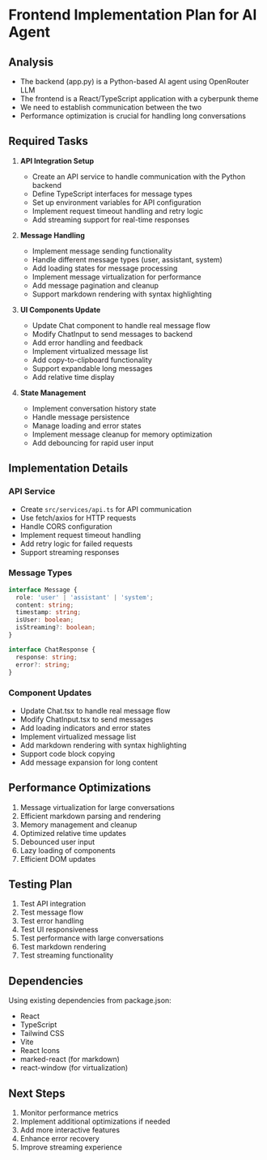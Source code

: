 # Frontend Implementation Plan for AI Agent

## Analysis
- The backend (app.py) is a Python-based AI agent using OpenRouter LLM
- The frontend is a React/TypeScript application with a cyberpunk theme
- We need to establish communication between the two
- Performance optimization is crucial for handling long conversations

## Required Tasks

1. **API Integration Setup**
   - Create an API service to handle communication with the Python backend
   - Define TypeScript interfaces for message types
   - Set up environment variables for API configuration
   - Implement request timeout handling and retry logic
   - Add streaming support for real-time responses

2. **Message Handling**
   - Implement message sending functionality
   - Handle different message types (user, assistant, system)
   - Add loading states for message processing
   - Implement message virtualization for performance
   - Add message pagination and cleanup
   - Support markdown rendering with syntax highlighting

3. **UI Components Update**
   - Update Chat component to handle real message flow
   - Modify ChatInput to send messages to backend
   - Add error handling and feedback
   - Implement virtualized message list
   - Add copy-to-clipboard functionality
   - Support expandable long messages
   - Add relative time display

4. **State Management**
   - Implement conversation history state
   - Handle message persistence
   - Manage loading and error states
   - Implement message cleanup for memory optimization
   - Add debouncing for rapid user input

## Implementation Details

### API Service
- Create `src/services/api.ts` for API communication
- Use fetch/axios for HTTP requests
- Handle CORS configuration
- Implement request timeout handling
- Add retry logic for failed requests
- Support streaming responses

### Message Types
```typescript
interface Message {
  role: 'user' | 'assistant' | 'system';
  content: string;
  timestamp: string;
  isUser: boolean;
  isStreaming?: boolean;
}

interface ChatResponse {
  response: string;
  error?: string;
}
```

### Component Updates
- Update Chat.tsx to handle real message flow
- Modify ChatInput.tsx to send messages
- Add loading indicators and error states
- Implement virtualized message list
- Add markdown rendering with syntax highlighting
- Support code block copying
- Add message expansion for long content

## Performance Optimizations
1. Message virtualization for large conversations
2. Efficient markdown parsing and rendering
3. Memory management and cleanup
4. Optimized relative time updates
5. Debounced user input
6. Lazy loading of components
7. Efficient DOM updates

## Testing Plan
1. Test API integration
2. Test message flow
3. Test error handling
4. Test UI responsiveness
5. Test performance with large conversations
6. Test markdown rendering
7. Test streaming functionality

## Dependencies
Using existing dependencies from package.json:
- React
- TypeScript
- Tailwind CSS
- Vite
- React Icons
- marked-react (for markdown)
- react-window (for virtualization)

## Next Steps
1. Monitor performance metrics
2. Implement additional optimizations if needed
3. Add more interactive features
4. Enhance error recovery
5. Improve streaming experience 